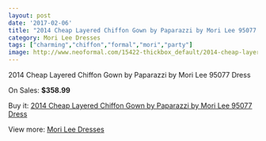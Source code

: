 ```yaml
---
layout: post
date: '2017-02-06'
title: "2014 Cheap Layered Chiffon Gown by Paparazzi by Mori Lee 95077 Dress"
category: Mori Lee Dresses
tags: ["charming","chiffon","formal","mori","party"]
image: http://www.neoformal.com/15422-thickbox_default/2014-cheap-layered-chiffon-gown-by-paparazzi-by-mori-lee-95077-dress.jpg
---
```

2014 Cheap Layered Chiffon Gown by Paparazzi by Mori Lee 95077 Dress

On Sales: **$358.99**
<a href="https://www.neoformal.com/en/mori-lee-dresses-2014/5203-2014-cheap-layered-chiffon-gown-by-paparazzi-by-mori-lee-95077-dress.html"><amp-img layout="responsive" width="600" height="600" src="//www.neoformal.com/15422-thickbox_default/2014-cheap-layered-chiffon-gown-by-paparazzi-by-mori-lee-95077-dress.jpg" alt="2014 Cheap Layered Chiffon Gown by Paparazzi by Mori Lee 95077 Dress 0" /></a>
<a href="https://www.neoformal.com/en/mori-lee-dresses-2014/5203-2014-cheap-layered-chiffon-gown-by-paparazzi-by-mori-lee-95077-dress.html"><amp-img layout="responsive" width="600" height="600" src="//www.neoformal.com/15429-thickbox_default/2014-cheap-layered-chiffon-gown-by-paparazzi-by-mori-lee-95077-dress.jpg" alt="2014 Cheap Layered Chiffon Gown by Paparazzi by Mori Lee 95077 Dress 1" /></a>
<a href="https://www.neoformal.com/en/mori-lee-dresses-2014/5203-2014-cheap-layered-chiffon-gown-by-paparazzi-by-mori-lee-95077-dress.html"><amp-img layout="responsive" width="600" height="600" src="//www.neoformal.com/15428-thickbox_default/2014-cheap-layered-chiffon-gown-by-paparazzi-by-mori-lee-95077-dress.jpg" alt="2014 Cheap Layered Chiffon Gown by Paparazzi by Mori Lee 95077 Dress 2" /></a>
<a href="https://www.neoformal.com/en/mori-lee-dresses-2014/5203-2014-cheap-layered-chiffon-gown-by-paparazzi-by-mori-lee-95077-dress.html"><amp-img layout="responsive" width="600" height="600" src="//www.neoformal.com/15427-thickbox_default/2014-cheap-layered-chiffon-gown-by-paparazzi-by-mori-lee-95077-dress.jpg" alt="2014 Cheap Layered Chiffon Gown by Paparazzi by Mori Lee 95077 Dress 3" /></a>
<a href="https://www.neoformal.com/en/mori-lee-dresses-2014/5203-2014-cheap-layered-chiffon-gown-by-paparazzi-by-mori-lee-95077-dress.html"><amp-img layout="responsive" width="600" height="600" src="//www.neoformal.com/15426-thickbox_default/2014-cheap-layered-chiffon-gown-by-paparazzi-by-mori-lee-95077-dress.jpg" alt="2014 Cheap Layered Chiffon Gown by Paparazzi by Mori Lee 95077 Dress 4" /></a>
<a href="https://www.neoformal.com/en/mori-lee-dresses-2014/5203-2014-cheap-layered-chiffon-gown-by-paparazzi-by-mori-lee-95077-dress.html"><amp-img layout="responsive" width="600" height="600" src="//www.neoformal.com/15425-thickbox_default/2014-cheap-layered-chiffon-gown-by-paparazzi-by-mori-lee-95077-dress.jpg" alt="2014 Cheap Layered Chiffon Gown by Paparazzi by Mori Lee 95077 Dress 5" /></a>
<a href="https://www.neoformal.com/en/mori-lee-dresses-2014/5203-2014-cheap-layered-chiffon-gown-by-paparazzi-by-mori-lee-95077-dress.html"><amp-img layout="responsive" width="600" height="600" src="//www.neoformal.com/15424-thickbox_default/2014-cheap-layered-chiffon-gown-by-paparazzi-by-mori-lee-95077-dress.jpg" alt="2014 Cheap Layered Chiffon Gown by Paparazzi by Mori Lee 95077 Dress 6" /></a>
<a href="https://www.neoformal.com/en/mori-lee-dresses-2014/5203-2014-cheap-layered-chiffon-gown-by-paparazzi-by-mori-lee-95077-dress.html"><amp-img layout="responsive" width="600" height="600" src="//www.neoformal.com/15423-thickbox_default/2014-cheap-layered-chiffon-gown-by-paparazzi-by-mori-lee-95077-dress.jpg" alt="2014 Cheap Layered Chiffon Gown by Paparazzi by Mori Lee 95077 Dress 7" /></a>

Buy it: [2014 Cheap Layered Chiffon Gown by Paparazzi by Mori Lee 95077 Dress](https://www.neoformal.com/en/mori-lee-dresses-2014/5203-2014-cheap-layered-chiffon-gown-by-paparazzi-by-mori-lee-95077-dress.html "2014 Cheap Layered Chiffon Gown by Paparazzi by Mori Lee 95077 Dress")

View more: [Mori Lee Dresses](https://www.neoformal.com/en/62-mori-lee-dresses-2014 "Mori Lee Dresses")